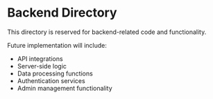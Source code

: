 
# Backend Directory

This directory is reserved for backend-related code and functionality.

Future implementation will include:
- API integrations
- Server-side logic
- Data processing functions
- Authentication services
- Admin management functionality
